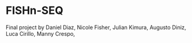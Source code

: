 # FISHn-SEQ
Final project by Daniel Diaz, Nicole Fisher, Julian Kimura, Augusto Diniz, Luca Cirillo, Manny Crespo, 

